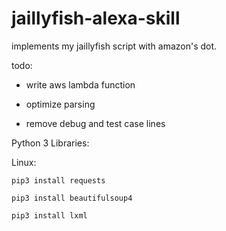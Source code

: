 # jaillyfish-alexa-skill
implements my jaillyfish script with amazon's dot. 

todo:

- write aws lambda function

- optimize parsing

- remove debug and test case lines

Python 3 Libraries:

   Linux:

    pip3 install requests

    pip3 install beautifulsoup4
    
    pip3 install lxml

 

